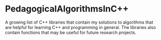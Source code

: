 # PedagogicalAlgorithmsInC++
A growing list of C++ libraries that contain my solutions to algorithms that are helpful for learning C++ and programming in general. The libraries also contain functions that may be useful for future research projects.
